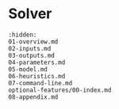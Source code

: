 [//]: # (Index used by Sphinx to generate correct PDF tree)
# Solver

```{toctree}
:hidden:
01-overview.md
02-inputs.md
03-outputs.md
04-parameters.md
05-model.md
06-heuristics.md
07-command-line.md
optional-features/00-index.md
08-appendix.md
```